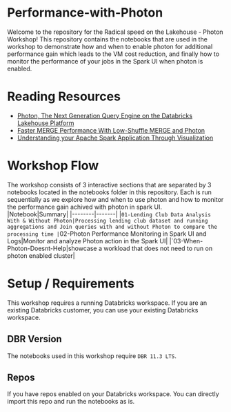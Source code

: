 # Performance-with-Photon


Welcome to the repository for the Radical speed on the Lakehouse - Photon Workshop!
This repository contains the notebooks that are used in the workshop to demonstrate how and when to enable photon for additional performance gain which leads to the VM cost reduction, and finally how to monitor the performance of your jobs in the Spark UI when photon is enabled. 


# Reading Resources

* [Photon, The Next Generation Query Engine on the Databricks Lakehouse Platform](https://www.databricks.com/blog/2021/06/17/announcing-photon-public-preview-the-next-generation-query-engine-on-the-databricks-lakehouse-platform.html)
* [Faster MERGE Performance With Low-Shuffle MERGE and Photon](https://www.databricks.com/blog/2022/10/17/faster-merge-performance-low-shuffle-merge-and-photon.html)
* [Understanding your Apache Spark Application Through Visualization](https://www.databricks.com/blog/2015/06/22/understanding-your-spark-application-through-visualization.html)

# Workshop Flow

The workshop consists of 3 interactive sections that are separated by 3 notebooks located in the notebooks folder in this repository. Each is run sequentially as we explore how and when to use photon and how to monitor the performance gain achived with photon in spark UI.
|Notebook|Summary|
|--------|-------|
|`01-Lending Club Data Analysis With & Without Photon|Processing lending club dataset and running aggregations and Join queries with and without Photon to compare the processing time
|`02-Photon Performance Monitoring in Spark UI and Logs|Monitor and analyze Photon action in the Spark UI|
|`03-When-Photon-Doesnt-Help|showcase a workload that does not need to run on photon enabled cluster|



# Setup / Requirements

This workshop requires a running Databricks workspace. If you are an existing Databricks customer, you can use your existing Databricks workspace. 

## DBR Version

The notebooks used in this workshop require `DBR 11.3 LTS`.

## Repos

If you have repos enabled on your Databricks workspace. You can directly import this repo and run the notebooks as is.
